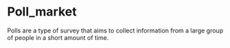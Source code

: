 # Poll_market
Polls are a type of survey that aims to collect information from a large group of people in a short amount of time.
